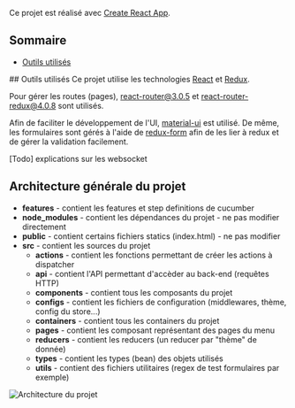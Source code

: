 Ce projet est réalisé avec [Create React App](https://github.com/facebookincubator/create-react-app).

## Sommaire

- [Outils utilisés](#outils-utilisés)

## Outils utilisés
Ce projet utilise les technologies [React](https://reactjs.org/) et [Redux](https://redux.js.org/).

Pour gérer les routes (pages), react-router@3.0.5 et react-router-redux@4.0.8 sont utilisés.

Afin de faciliter le développement de l'UI, [material-ui](http://www.material-ui.com) est utilisé. 
De même, les formulaires sont gérés à l'aide de [redux-form](https://redux-form.com/) afin de les lier à redux et de gérer la validation facilement.

[Todo] explications sur les websocket


## Architecture générale du projet

- **features** - contient les features et step definitions de cucumber
- **node_modules** - contient les dépendances du projet - ne pas modifier directement
- **public** - contient certains fichiers statics (index.html) - ne pas modifier
- **src** - contient les sources du projet
    * **actions** - contient les fonctions permettant de créer les actions à dispatcher
    * **api** - contient l'API permettant d'accèder au back-end (requêtes HTTP)
    * **components** - contient tous les composants du projet
    * **configs** - contient les fichiers de configuration (middlewares, thème, config du store...)
    * **containers** - contient tous les containers du projet
    * **pages** - contient les composant représentant des pages du menu
    * **reducers** - contient les reducers (un reducer par "thème" de donnée)
    * **types** - contient les types (bean) des objets utilisés
    * **utils** - contient des fichiers utilitaires (regex de test formulaires par exemple)


![Architecture du projet](https://img4.hostingpics.net/pics/458281Archifront.png "Architecture du projet")

